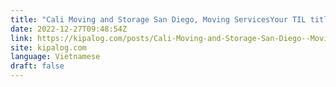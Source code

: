 ```yaml
---
title: "Cali Moving and Storage San Diego, Moving ServicesYour TIL title"
date: 2022-12-27T09:48:54Z
link: https://kipalog.com/posts/Cali-Moving-and-Storage-San-Diego--Moving-ServicesYour-TIL-title?utm_medium=RSS&utm_source=news.12bit.vn
site: kipalog.com
language: Vietnamese
draft: false
---
```

